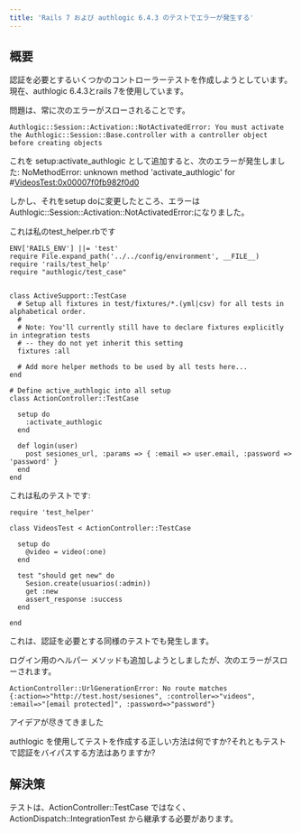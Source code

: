 ```yaml
---
title: 'Rails 7 および authlogic 6.4.3 のテストでエラーが発生する'
---
```


## 概要
認証を必要とするいくつかのコントローラーテストを作成しようとしています。現在、authlogic 6.4.3とrails 7を使用しています。

問題は、常に次のエラーがスローされることです。

```
Authlogic::Session::Activation::NotActivatedError: You must activate the Authlogic::Session::Base.controller with a controller object before creating objects

```
これを setup:activate_authlogic として追加すると、次のエラーが発生しました: NoMethodError: unknown method 'activate_authlogic' for #<VideosTest:0x00007f0fb982f0d0>

しかし、それをsetup doに変更したところ、エラーはAuthlogic::Session::Activation::NotActivatedError:になりました。

これは私のtest_helper.rbです

```
ENV['RAILS_ENV'] ||= 'test'
require File.expand_path('../../config/environment', __FILE__)
require 'rails/test_help'
require "authlogic/test_case"


class ActiveSupport::TestCase
  # Setup all fixtures in test/fixtures/*.(yml|csv) for all tests in alphabetical order.
  #
  # Note: You'll currently still have to declare fixtures explicitly in integration tests
  # -- they do not yet inherit this setting
  fixtures :all

  # Add more helper methods to be used by all tests here...
end

# Define active_authlogic into all setup
class ActionController::TestCase

  setup do
    :activate_authlogic
  end

  def login(user)
    post sesiones_url, :params => { :email => user.email, :password => 'password' }
  end
end

```
これは私のテストです:

```
require 'test_helper'

class VideosTest < ActionController::TestCase

  setup do
    @video = video(:one)
  end

  test "should get new" do
    Sesion.create(usuarios(:admin))
    get :new
    assert_response :success
  end
  
end

```
これは、認証を必要とする同様のテストでも発生します。

ログイン用のヘルパー メソッドも追加しようとしましたが、次のエラーがスローされます。

```
ActionController::UrlGenerationError: No route matches {:action=>"http://test.host/sesiones", :controller=>"videos", :email=>"[email protected]", :password=>"password"}

```
アイデアが尽きてきました

authlogic を使用してテストを作成する正しい方法は何ですか?それともテストで認証をバイパスする方法はありますか?

## 解決策
テストは、ActionController::TestCase ではなく、ActionDispatch::IntegrationTest から継承する必要があります。

